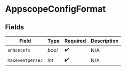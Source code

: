 # AppscopeConfigFormat


## Fields

| Field              | Type               | Required           | Description        |
| ------------------ | ------------------ | ------------------ | ------------------ |
| `enhancefs`        | *bool*             | :heavy_check_mark: | N/A                |
| `maxeventpersec`   | *int*              | :heavy_check_mark: | N/A                |